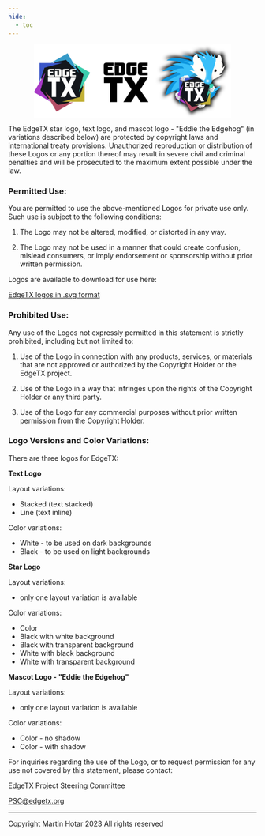```yaml
---
hide:
  - toc
---
```

<p></p> 
<p align="center">
<a><img src="/assets/logos.png?raw=true" align="center" width="400"></a>
</P>

The EdgeTX star logo, text logo, and mascot logo - "Eddie the Edgehog" (in variations described below) are protected by copyright laws and international treaty provisions. Unauthorized reproduction or distribution of these Logos or any portion thereof may result in severe civil and criminal penalties and will be prosecuted to the maximum extent possible under the law.

### Permitted Use:
You are permitted to use the above-mentioned Logos for private use only. Such use is subject to the following conditions:

1. The Logo may not be altered, modified, or distorted in any way.

2. The Logo may not be used in a manner that could create confusion, mislead consumers, or imply endorsement or sponsorship without prior written permission.

Logos are available to download for use here: 

[EdgeTX logos in .svg format](https://github.com/EdgeTX/edgetx.github.io/blob/master/downloads/EdgeTX_Logos_svg.zip)


### Prohibited Use:
Any use of the Logos not expressly permitted in this statement is strictly prohibited, including but not limited to:

1. Use of the Logo in connection with any products, services, or materials that are not approved or authorized by the Copyright Holder or the EdgeTX project.

2. Use of the Logo in a way that infringes upon the rights of the Copyright Holder or any third party.

3. Use of the Logo for any commercial purposes without prior written permission from the Copyright Holder.

### Logo Versions and Color Variations:

There are three logos for EdgeTX:

**Text Logo**

Layout variations:

- Stacked (text stacked)
- Line (text inline)
	
Color variations:
  
- White - to be used on dark backgrounds
- Black - to be used on light backgrounds

**Star Logo**

Layout variations:

- only one layout variation is available

Color variations:

- Color
- Black with white background
- Black with transparent background
- White with black background
- White with transparent background

 **Mascot Logo - "Eddie the Edgehog"**
 
Layout variations:

- only one layout variation is available

Color variations:

- Color - no shadow
- Color - with shadow 

For inquiries regarding the use of the Logo, or to request permission for any use not covered by this statement, please contact:

EdgeTX Project Steering Committee

PSC@edgetx.org

---
Copyright Martin Hotar 2023
All rights reserved